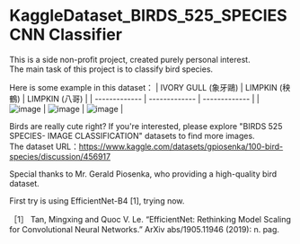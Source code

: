 # KaggleDataset_BIRDS_525_SPECIES CNN Classifier

This is a side non-profit project, created purely personal interest.  
The main task of this project is to classify bird species.

Here is some example in this dataset：
| IVORY GULL (象牙鷗) | LIMPKIN (秧鶴) | LIMPKIN (八哥) |
| ------------- | ------------- | ------------- |
| ![image](https://github.com/SHENG-KAI-HUANG/KaggleDataset_BIRDS_525_SPECIES/blob/main/sampleImage/IVORY%20GULL_002.jpg)  | ![image](https://github.com/SHENG-KAI-HUANG/KaggleDataset_BIRDS_525_SPECIES/blob/main/sampleImage/LIMPKIN_003.jpg)   | ![image](https://github.com/SHENG-KAI-HUANG/KaggleDataset_BIRDS_525_SPECIES/blob/main/sampleImage/MYNA_010.jpg)  |

Birds are really cute right? If you're interested, please explore "BIRDS 525 SPECIES- IMAGE CLASSIFICATION" datasets to find more images.  
The dataset URL：https://www.kaggle.com/datasets/gpiosenka/100-bird-species/discussion/456917  
  
Special thanks to Mr. Gerald Piosenka, who providing a high-quality bird dataset.

First try is using EfficientNet-B4 [1], trying now.
  
［1］ Tan, Mingxing and Quoc V. Le. “EfficientNet: Rethinking Model Scaling for Convolutional Neural Networks.” ArXiv abs/1905.11946 (2019): n. pag.
